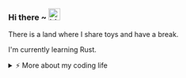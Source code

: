 ### Hi there ~ <img src="https://user-images.githubusercontent.com/1303154/88677602-1635ba80-d120-11ea-84d8-d263ba5fc3c0.gif" width="24px" alt="hi">

There is a land where I share toys and have a break.

I'm currently learning Rust.

<details>
<summary>⚡️ More about my coding life</summary>
<br />

<!--START_SECTION:waka-->
![Code Time](http://img.shields.io/badge/Code%20Time-0%20secs-blue)

![Profile Views](http://img.shields.io/badge/Profile%20Views-0-blue)

**🐱 My GitHub Data** 

> 📦 200.1 kB Used in GitHub's Storage 
 > 
> 🏆 41 Contributions in the Year 2025
 > 
> 🚫 Not Opted to Hire
 > 
> 📜 12 Public Repositories 
 > 
> 🔑 12 Private Repositories 
 > 
**I'm an Early 🐤** 

```text
🌞 Morning                58 commits          █████░░░░░░░░░░░░░░░░░░░░   21.09 % 
🌆 Daytime                123 commits         ███████████░░░░░░░░░░░░░░   44.73 % 
🌃 Evening                64 commits          ██████░░░░░░░░░░░░░░░░░░░   23.27 % 
🌙 Night                  30 commits          ███░░░░░░░░░░░░░░░░░░░░░░   10.91 % 
```
📅 **I'm Most Productive on Friday** 

```text
Monday                   28 commits          ███░░░░░░░░░░░░░░░░░░░░░░   10.18 % 
Tuesday                  57 commits          █████░░░░░░░░░░░░░░░░░░░░   20.73 % 
Wednesday                31 commits          ███░░░░░░░░░░░░░░░░░░░░░░   11.27 % 
Thursday                 34 commits          ███░░░░░░░░░░░░░░░░░░░░░░   12.36 % 
Friday                   71 commits          ██████░░░░░░░░░░░░░░░░░░░   25.82 % 
Saturday                 30 commits          ███░░░░░░░░░░░░░░░░░░░░░░   10.91 % 
Sunday                   24 commits          ██░░░░░░░░░░░░░░░░░░░░░░░   08.73 % 
```


📊 **This Week I Spent My Time On** 

```text
🕑︎ Time Zone: Asia/Shanghai

💬 Programming Languages: 
No Activity Tracked This Week

🔥 Editors: 
No Activity Tracked This Week

🐱‍💻 Projects: 
No Activity Tracked This Week

💻 Operating System: 
No Activity Tracked This Week
```

**I Mostly Code in Python** 

```text
HTML                     2 repos             ██░░░░░░░░░░░░░░░░░░░░░░░   09.52 % 
Shell                    2 repos             ██░░░░░░░░░░░░░░░░░░░░░░░   09.52 % 
JavaScript               2 repos             ██░░░░░░░░░░░░░░░░░░░░░░░   09.52 % 
Rust                     2 repos             ██░░░░░░░░░░░░░░░░░░░░░░░   09.52 % 
C#                       1 repo              █░░░░░░░░░░░░░░░░░░░░░░░░   04.76 % 
```




 Last Updated on 14/03/2025 18:52:15 UTC
<!--END_SECTION:waka-->

![Top Langs](https://github-readme-stats.vercel.app/api/top-langs/?username=gitduk&layout=compact&hide=css,html)

![gitduk's github stats](https://github-readme-stats.vercel.app/api?username=gitduk&count_private=true&show_icons=true&theme=onedark)
</details>
